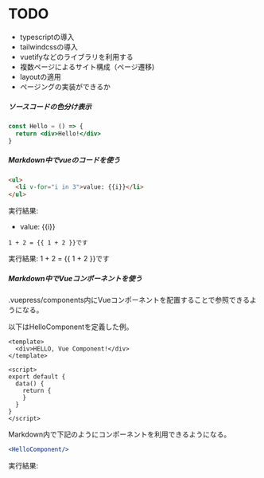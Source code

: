 # TODO

- typescriptの導入
- tailwindcssの導入
- vuetifyなどのライブラリを利用する
- 複数ページによるサイト構成（ページ遷移)
- layoutの適用
- ページングの実装ができるか

##### ソースコードの色分け表示

```jsx
const Hello = () => {
  return <div>Hello!</div>
}
```

##### Markdown中でvueのコードを使う

```html
<ul>
  <li v-for="i in 3">value: {{i}}</li>
</ul>
```
実行結果:
<ul>
  <li v-for="i in 3">value: {{i}}</li>
</ul>

```
1 + 2 = {{ 1 + 2 }}です
```

実行結果:
1 + 2 = {{ 1 + 2 }}です

##### Markdown中でVueコンポーネントを使う

.vuepress/components内にVueコンポーネントを配置することで参照できるようになる。

以下はHelloComponentを定義した例。
```vue
<template>
  <div>HELLO, Vue Component!</div>
</template>

<script>
export default {
  data() {
    return {
    }
  }
}
</script>

```

Markdown内で下記のようにコンポーネントを利用できるようになる。

```jsx
<HelloComponent/>
```

実行結果:

<HelloComponent/>
